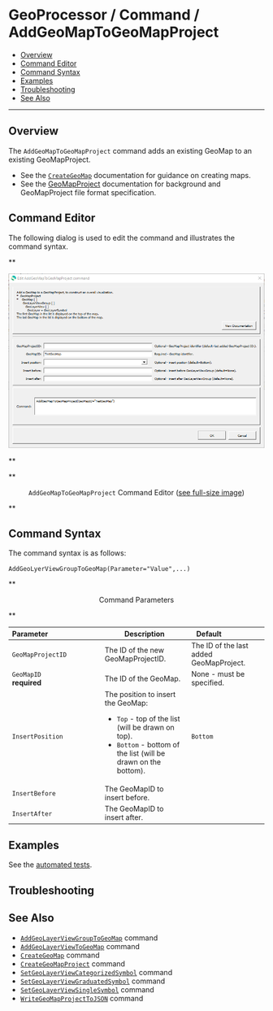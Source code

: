 # GeoProcessor / Command / AddGeoMapToGeoMapProject #

* [Overview](#overview)
* [Command Editor](#command-editor)
* [Command Syntax](#command-syntax)
* [Examples](#examples)
* [Troubleshooting](#troubleshooting)
* [See Also](#see-also)

-------------------------

## Overview ##

The `AddGeoMapToGeoMapProject` command adds an existing GeoMap to an existing GeoMapProject.

* See the [`CreateGeoMap`](../CreateGeoMap/CreateGeoMap.md) documentation for guidance on creating maps.
* See the [GeoMapProject](../../appendix-geomapproject/geomapproject.md) documentation for background and GeoMapProject file format specification.

## Command Editor ##

The following dialog is used to edit the command and illustrates the command syntax.

**<p style="text-align: center;">
![AddGeoMapToGeoMapProject](AddGeoMapToGeoMapProject.png)
</p>**

**<p style="text-align: center;">
`AddGeoMapToGeoMapProject` Command Editor (<a href="../AddGeoMapToGeoMapProject.png">see full-size image</a>)
</p>**

## Command Syntax ##

The command syntax is as follows:

```text
AddGeoLyerViewGroupToGeoMap(Parameter="Value",...)
```
**<p style="text-align: center;">
Command Parameters
</p>**

| **Parameter**&nbsp;&nbsp;&nbsp;&nbsp;&nbsp;&nbsp;&nbsp;&nbsp;&nbsp;&nbsp;&nbsp;&nbsp;&nbsp;&nbsp;&nbsp;&nbsp;&nbsp;&nbsp;&nbsp;&nbsp;&nbsp;&nbsp;&nbsp;&nbsp;&nbsp;&nbsp; | **Description** | **Default**&nbsp;&nbsp;&nbsp;&nbsp;&nbsp;&nbsp;&nbsp;&nbsp;&nbsp;&nbsp;&nbsp;&nbsp;&nbsp;&nbsp;&nbsp;&nbsp;&nbsp;&nbsp; |
| --------------|-----------------|----------------- |
| `GeoMapProjectID` | The ID of the new GeoMapProjectID. | The ID of the last added GeoMapProject. |
| `GeoMapID` <br> **required** | The ID of the GeoMap. | None - must be specified. |
| `InsertPosition` | The position to insert the GeoMap:<ul><li>`Top` - top of the list (will be drawn on top).</li><li>`Bottom` - bottom of the list (will be drawn on the bottom).</li></ul> | `Bottom` | 
| `InsertBefore` | The GeoMapID to insert before. | |
| `InsertAfter` | The GeoMapID to insert after. | |

## Examples ##

See the [automated tests](https://github.com/OpenWaterFoundation/owf-app-geoprocessor-python-test/tree/master/test/commands/AddGeoMapToGeoMapProject).

## Troubleshooting ##

## See Also ##

* [`AddGeoLayerViewGroupToGeoMap`](../AddGeoLayerViewGroupToGeoMap/AddGeoLayerViewGroupToGeoMap.md) command
* [`AddGeoLayerViewToGeoMap`](../AddGeoLayerViewToGeoMap/AddGeoLayerViewToGeoMap.md) command
* [`CreateGeoMap`](../CreateGeoMap/CreateGeoMap.md) command
* [`CreateGeoMapProject`](../CreateGeoMapProject/CreateGeoMapProject.md) command
* [`SetGeoLayerViewCategorizedSymbol`](../SetGeoLayerViewCategorizedSymbol/SetGeoLayerViewCategorizedSymbol.md) command
* [`SetGeoLayerViewGraduatedSymbol`](../SetGeoLayerViewGraduatedSymbol/SetGeoLayerViewGraduatedSymbol.md) command
* [`SetGeoLayerViewSingleSymbol`](../SetGeoLayerViewSingleSymbol/SetGeoLayerViewSingleSymbol.md) command
* [`WriteGeoMapProjectToJSON`](../WriteGeoMapProjectToJSON/WriteGeoMapProjectToJSON.md) command
